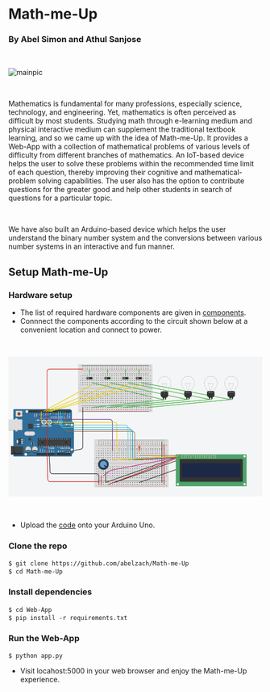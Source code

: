 # Math-me-Up

### By Abel Simon and Athul Sanjose

<br/>

![mainpic](pic.jpeg?raw=true)

<br/>

Mathematics is fundamental for many professions, especially science, technology, and engineering. Yet, mathematics is often perceived as difficult by most students. Studying math through e-learning medium and physical interactive medium can supplement the traditional textbook learning, and so we came up with the idea of Math-me-Up. It provides a Web-App with a collection of mathematical problems of various levels of difficulty from different branches of mathematics. An IoT-based device helps the user to solve these problems within the recommended time limit of each question, thereby improving their cognitive and mathematical-problem solving capabilities. The user also has the option to contribute questions for the greater good and help other students in search of questions for a particular topic. 

<br/>

We have also built an Arduino-based device which helps the user understand the binary number system and the conversions between various number systems in an interactive and fun manner.

## Setup Math-me-Up

### Hardware setup

- The list of required hardware components are given in [components](Arduino/Components.csv).
- Connnect the components according to the circuit shown below at a convenient location and connect to power.

 <br />
 
![circuit](Arduino/Circuit-Diagram.png?raw=true)

<br/>

- Upload the [code](Arduino/math_me_up1.ino) onto your Arduino Uno.

### Clone the repo

```
$ git clone https://github.com/abelzach/Math-me-Up
$ cd Math-me-Up
```

### Install dependencies

```
$ cd Web-App
$ pip install -r requirements.txt
```
### Run the Web-App

```
$ python app.py
```

- Visit locahost:5000 in your web browser and enjoy the Math-me-Up experience.
